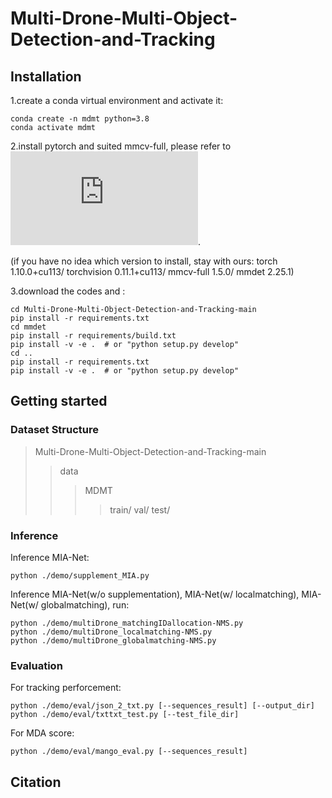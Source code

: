 # Multi-Drone-Multi-Object-Detection-and-Tracking


## Installation
1.create a conda virtual environment and activate it:
    
    conda create -n mdmt python=3.8
    conda activate mdmt

2.install pytorch and suited mmcv-full, please refer to ![MMtracking](https://github.com/open-mmlab/mmtracking/blob/master/docs/en/install.md).

(if you have no idea which version to install, stay with ours:
torch                          1.10.0+cu113/
torchvision                    0.11.1+cu113/
mmcv-full                      1.5.0/
mmdet                          2.25.1)

3.download the codes and :
    
    cd Multi-Drone-Multi-Object-Detection-and-Tracking-main
    pip install -r requirements.txt
    cd mmdet
    pip install -r requirements/build.txt
    pip install -v -e .  # or "python setup.py develop"
    cd ..
    pip install -r requirements.txt
    pip install -v -e .  # or "python setup.py develop"


## Getting started
### Dataset Structure
> Multi-Drone-Multi-Object-Detection-and-Tracking-main
>> data
>>> MDMT
>>>> train/
>>>> val/
>>>> test/
### Inference
Inference MIA-Net:

    python ./demo/supplement_MIA.py
Inference MIA-Net(w/o supplementation), MIA-Net(w/ localmatching), MIA-Net(w/ globalmatching), run:
    
    python ./demo/multiDrone_matchingIDallocation-NMS.py
    python ./demo/multiDrone_localmatching-NMS.py
    python ./demo/multiDrone_globalmatching-NMS.py
### Evaluation
For tracking perforcement:

    python ./demo/eval/json_2_txt.py [--sequences_result] [--output_dir]
    python ./demo/eval/txttxt_test.py [--test_file_dir]

For MDA score:

    python ./demo/eval/mango_eval.py [--sequences_result]


<!-- ## FAQ
Please refer to ![FAQ](https://github.com/Edision-liu/Multi-Drone-Multi-Object-Detection-and-Tracking/edit/main/README.md) for frequently asked questions. -->


## Citation

